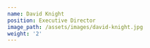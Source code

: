 ```yaml
---
name: David Knight
position: Executive Director
image_path: /assets/images/david-knight.jpg
weight: '2'
---
```

